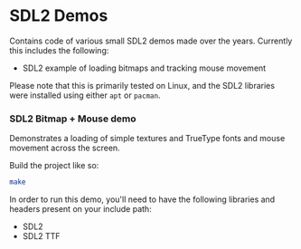 # SDL2 Demos

Contains code of various small SDL2 demos made over the years. Currently this
includes the following:

* SDL2 example of loading bitmaps and tracking mouse movement

Please note that this is primarily tested on Linux, and the SDL2 libraries
were installed using either `apt` or `pacman`.

### SDL2 Bitmap + Mouse demo

Demonstrates a loading of simple textures and TrueType fonts and mouse
movement across the screen.

Build the project like so:

```bash
make
```

In order to run this demo, you'll need to have the following libraries and
headers present on your include path:

* SDL2
* SDL2 TTF
